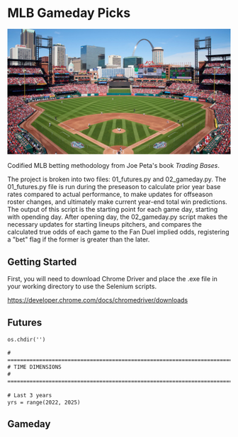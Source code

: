 # MLB Gameday Picks

![image](https://github.com/bradybr/mlb_bet/blob/main/images/busch.jpg?)

Codified MLB betting methodology from Joe Peta's book _Trading Bases_.

The project is broken into two files: 01_futures.py and 02_gameday.py.  The 01_futures.py file is run during the preseason to calculate prior year base rates compared to actual performance, to make updates for offseason roster changes, and ultimately make current year-end total win predictions.  The output of this script is the starting point for each game day, starting with opending day.  After opening day, the 02_gameday.py script makes the necessary updates for starting lineups pitchers, and compares the calculated true odds of each game to the Fan Duel implied odds, registering a "bet" flag if the former is greater than the later.

## Getting Started


First, you will need to download Chrome Driver and place the .exe file in your working directory to use the Selenium scripts.

https://developer.chrome.com/docs/chromedriver/downloads


## Futures

```
os.chdir('')
```

```
# =============================================================================
# TIME DIMENSIONS
# =============================================================================

# Last 3 years
yrs = range(2022, 2025)
```

## Gameday

